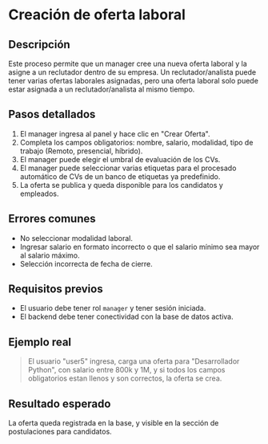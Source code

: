 # Creación de oferta laboral

## Descripción
Este proceso permite que un manager cree una nueva oferta laboral y la asigne a un reclutador dentro de su empresa. Un reclutador/analista puede tener varias ofertas laborales asignadas, pero una oferta laboral solo puede estar asignada a un reclutador/analista al mismo tiempo.

## Pasos detallados
1. El manager ingresa al panel y hace clic en "Crear Oferta".
2. Completa los campos obligatorios: nombre, salario, modalidad, tipo de trabajo (Remoto, presencial, híbrido).
3. El manager puede elegir el umbral de evaluación de los CVs.
4. El manager puede seleccionar varias etiquetas para el procesado automático de CVs de un banco de etiquetas ya predefinido.
5. La oferta se publica y queda disponible para los candidatos y empleados.

## Errores comunes
- No seleccionar modalidad laboral.
- Ingresar salario en formato incorrecto o que el salario mínimo sea mayor al salario máximo.
- Selección incorrecta de fecha de cierre.

## Requisitos previos
- El usuario debe tener rol `manager` y tener sesión iniciada.
- El backend debe tener conectividad con la base de datos activa.

## Ejemplo real
> El usuario "user5" ingresa, carga una oferta para "Desarrollador Python", con salario entre 800k y 1M, y si todos los campos obligatorios estan llenos y son correctos, la oferta se crea.

## Resultado esperado
La oferta queda registrada en la base, y visible en la sección de postulaciones para candidatos.

